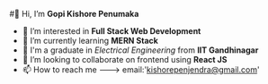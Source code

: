 #👋 Hi, I’m **Gopi Kishore Penumaka**
- 👀 I’m interested in **Full Stack Web Development**
- 🌱 I’m currently learning **MERN Stack**
- 🤝 I'm a graduate in *Electrical Engineering* from **IIT Gandhinagar**
- 💞️ I’m looking to collaborate on frontend using **React JS**
- 📫 How to reach me ---> email:'kishorepenjendra@gmail.com'

<!---
gopikish1998/gopikish1998 is a ✨ special ✨ repository because its `README.md` (this file) appears on your GitHub profile.
You can click the Preview link to take a look at your changes.
--->

